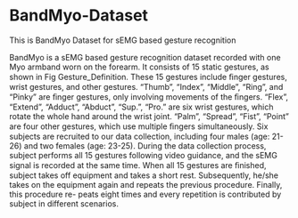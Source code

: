 # BandMyo-Dataset
This is BandMyo Dataset for sEMG based gesture recognition

BandMyo is a sEMG based gesture recognition dataset recorded with one Myo armband worn on the forearm. It consists of 15 static gestures, as shown in Fig Gesture_Definition. These 15 gestures include ﬁnger gestures, wrist gestures, and other gestures. “Thumb”, “Index”, “Middle”, “Ring”, and “Pinky” are ﬁnger gestures, only involving movements of the ﬁngers. “Flex”, “Extend”, “Adduct”, “Abduct”, “Sup.”, “Pro.” are six wrist gestures, which rotate the whole hand around the wrist joint. “Palm”, “Spread”, “Fist”, “Point” are four other gestures, which use multiple ﬁngers simultaneously. Six subjects are recruited to our data collection, including four males (age: 21-26) and two females (age: 23-25). During the data collection process, subject performs all 15 gestures following video guidance, and the sEMG signal is recorded at the same time. When all 15 gestures are ﬁnished, subject takes off equipment and takes a short rest. Subsequently, he/she takes on the equipment again and repeats the previous procedure. Finally, this procedure re- peats eight times and every repetition is contributed by subject in different scenarios.
